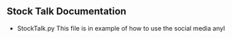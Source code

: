 ## Stock Talk Documentation
* StockTalk.py
This file is in example of how to use the social media anyl
